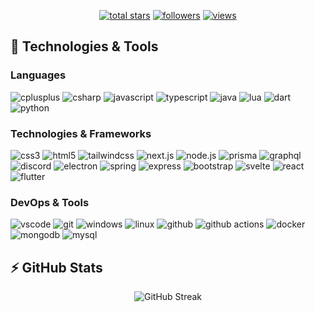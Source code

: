 <p align="center">
  <a href="https://github.com/L1iith?tab=repositories&sort=stargazers">
    <img alt="total stars" title="Total stars on GitHub" src="https://custom-icon-badges.herokuapp.com/badge/dynamic/json?logo=star&host=formatted-dynamic-badges.herokuapp.com&formatter=metric&style=for-the-badge&color=55960c&labelColor=488207&label=stars&query=%24.stars&url=https%3A%2F%2Fapi.github-star-counter.workers.dev%2Fuser%2FL1iith"/></a>
  <a href="https://github.com/L1iith?tab=followers">
    <img alt="followers" title="Follow me on Github" src="https://custom-icon-badges.herokuapp.com/github/followers/L1iith?color=236ad3&labelColor=1155ba&style=for-the-badge&logo=person-add&label=Follow&logoColor=white"/></a>
  <a href="https://github.com/L1iith/Simple-View-Counter">
    <img alt="views" title="GitHub profile views" src="https://komarev.com/ghpvc/?username=L1iith&style=for-the-badge&color=lightgrey"/></a>
</p>


## 🚀 Technologies & Tools
### Languages

![cplusplus](https://img.shields.io/badge/c++-black?style=flat-square&logo=cplusplus&logoColor=blue)
![csharp](https://img.shields.io/badge/csharp-black?style=flat-square&logo=csharp&logoColor=purple)
![javascript](https://img.shields.io/badge/javascript-black?style=flat-square&logo=javascript)
![typescript](https://img.shields.io/badge/typescript-black?style=flat-square&logo=typescript)
![java](https://custom-icon-badges.herokuapp.com/badge/java-black.svg?logo=java&logoColor=white&style=flat-square)
![lua](https://custom-icon-badges.herokuapp.com/badge/lua-black.svg?logo=lua&logoColor=blue)
![dart](https://img.shields.io/badge/dart-black?style=flat-square&logo=dart)
![python](https://img.shields.io/badge/python-black?style=flat-square&logo=python)

### Technologies & Frameworks

![css3](https://img.shields.io/badge/css3-black?style=flat-square&logo=css3&logoColor=1572B6)
![html5](https://img.shields.io/badge/html5-black?style=flat-square&logo=html5)
![tailwindcss](https://img.shields.io/badge/tailwindcss-black?style=flat-square&logo=tailwindcss)
![next.js](https://img.shields.io/badge/next.js-black?style=flat-square&logo=next.js)
![node.js](https://img.shields.io/badge/node.js-black?style=flat-square&logo=node.js)
![prisma](https://img.shields.io/badge/prisma-black?style=flat-square&logo=prisma&logoColor=2D3748)
![graphql](https://img.shields.io/badge/graphql-black?style=flat-square&logo=graphql&logoColor=E10098)
![discord](https://img.shields.io/badge/discord.js-black?style=flat-square&logo=discord)
![electron](https://img.shields.io/badge/electron-black?style=flat-square&logo=electron)
![spring](https://img.shields.io/badge/spring-black?style=flat-square&logo=spring)
![express](https://img.shields.io/badge/express-black?style=flat-square&logo=express)
![bootstrap](https://img.shields.io/badge/bootstrap-black?style=flat-square&logo=bootstrap)
![svelte](https://img.shields.io/badge/svelte-black?style=flat-square&logo=svelte)
![react](https://img.shields.io/badge/react-black?style=flat-square&logo=react)
![flutter](https://img.shields.io/badge/react-black?style=flat-square&logo=flutter)
### DevOps & Tools

![vscode](https://img.shields.io/badge/vscode-black?style=flat-square&logo=visual-studio-code&logoColor=007ACC)
![git](https://img.shields.io/badge/git-black?style=flat-square&logo=git)
![windows](https://img.shields.io/badge/windows-black?style=flat-square&logo=windows&logoColor=0078D6)
![linux](https://img.shields.io/badge/linux-black?style=flat-square&logo=linux)
![github](https://img.shields.io/badge/github-black?style=flat-square&logo=github)
![github actions](https://img.shields.io/badge/github_actions-black?style=flat-square&logo=github-actions)
![docker](https://img.shields.io/badge/docker-black?style=flat-square&logo=docker)
![mongodb](https://img.shields.io/badge/mongodb-black?style=flat-square&logo=mongodb)
![mysql](https://img.shields.io/badge/mysql-black?style=flat-square&logo=mysql)

## ⚡ GitHub Stats

<p align="center">
<img src="https://github-readme-streak-stats.herokuapp.com?user=l1iith&theme=rose-pine&hide_border=true&border_radius=10&short_numbers=true&hide_longest_streak=true" alt="GitHub Streak" />
